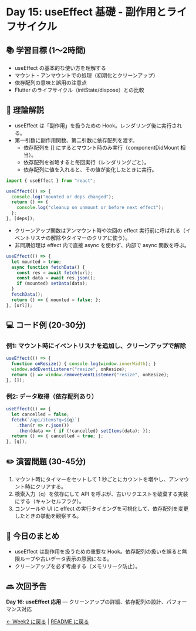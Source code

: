 # Day 15: useEffect 基礎 - 副作用とライフサイクル

## 📚 学習目標 (1〜2時間)

- useEffect の基本的な使い方を理解する
- マウント・アンマウントでの処理（初期化とクリーンアップ）
- 依存配列の意味と誤用の注意点
- Flutter のライフサイクル（initState/dispose）との比較

## 📖 理論解説

- useEffect は「副作用」を扱うための Hook。レンダリング後に実行される。
- 第一引数に副作用関数、第二引数に依存配列を渡す。
  - 依存配列を [] にするとマウント時のみ実行（componentDidMount 相当）。
  - 依存配列を省略すると毎回実行（レンダリングごと）。
  - 依存配列に値を入れると、その値が変化したときに実行。

```javascript
import { useEffect } from "react";

useEffect(() => {
  console.log("mounted or deps changed");
  return () => {
    console.log("cleanup on unmount or before next effect");
  };
}, [deps]);
```

- クリーンアップ関数はアンマウント時や次回の effect 実行前に呼ばれる（イベントリスナの解除やタイマーのクリアに使う）。
- 非同期処理は effect 内で直接 async を使わず、内部で async 関数を呼ぶ。

```javascript
useEffect(() => {
  let mounted = true;
  async function fetchData() {
    const res = await fetch(url);
    const data = await res.json();
    if (mounted) setData(data);
  }
  fetchData();
  return () => { mounted = false; };
}, [url]);
```

## 💻 コード例 (20-30分)

### 例1: マウント時にイベントリスナを追加し、クリーンアップで解除
```javascript
useEffect(() => {
  function onResize() { console.log(window.innerWidth); }
  window.addEventListener("resize", onResize);
  return () => window.removeEventListener("resize", onResize);
}, []);
```

### 例2: データ取得（依存配列あり）
```javascript
useEffect(() => {
  let cancelled = false;
  fetch(`/api/items?q=${q}`)
    .then(r => r.json())
    .then(data => { if (!cancelled) setItems(data); });
  return () => { cancelled = true; };
}, [q]);
```

## ✏️ 演習問題 (30-45分)

1. マウント時にタイマーをセットして 1 秒ごとにカウントを増やし、アンマウント時にクリアする。  
2. 検索入力（q）を依存にして API を呼ぶが、古いリクエストを破棄する実装にする（キャンセルフラグ）。  
3. コンソールや UI に effect の実行タイミングを可視化して、依存配列を変更したときの挙動を観察する。

## 📝 今日のまとめ

- useEffect は副作用を扱うための重要な Hook。依存配列の扱いを誤ると無限ループや古いデータ表示の原因になる。  
- クリーンアップを必ず考慮する（メモリリーク防止）。

## 🔜 次回予告

**Day 16: useEffect 応用** — クリーンアップの詳細、依存配列の設計、パフォーマンス対応

[← Week2 に戻る](../week2/day14.md) | [README に戻る](../README.md)

